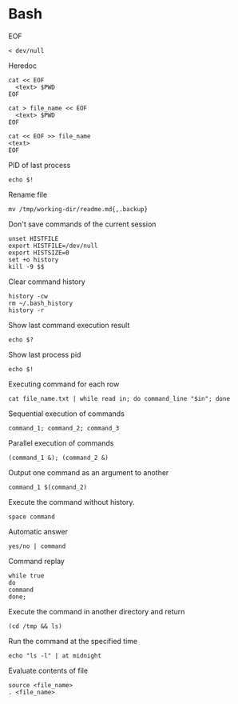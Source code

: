 # Bash

EOF
```
< dev/null
```

Heredoc
```
cat << EOF
  <text> $PWD
EOF
```
```
cat > file_name << EOF
  <text> $PWD
EOF
```
```
cat << EOF >> file_name
<text>
EOF
```

PID of last process
```
echo $!
```

Rename file
```
mv /tmp/working-dir/readme.md{,.backup}
```

Don't save commands of the current session
```
unset HISTFILE
export HISTFILE=/dev/null
export HISTSIZE=0
set +o history
kill -9 $$
```

Clear command history
```
history -cw
rm ~/.bash_history
history -r
```

Show last command execution result
```
echo $?
```

Show last process pid
```
echo $!
```

Executing command for each row
```
cat file_name.txt | while read in; do command_line "$in"; done
```

Sequential execution of commands
```
command_1; command_2; command_3
```

Parallel execution of commands
```
(command_1 &); (command_2 &)
```

Output one command as an argument to another
```
command_1 $(command_2)
```

Execute the command without history.
```
space command
```

Automatic answer
```
yes/no | command
```

Сommand replay
```
while true
do
command
done;
```

Execute the command in another directory and return
```
(cd /tmp && ls)
```

Run the command at the specified time
```
echo "ls -l" | at midnight
```

Evaluate contents of file
```
source <file_name>
. <file_name>
```

